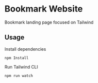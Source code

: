 # Bookmark Website

Bookmark landing page focused on Tailwind

## Usage

Install dependencies

```
npm Install
```

Run Tailwind CLI

```
npm run watch
```



